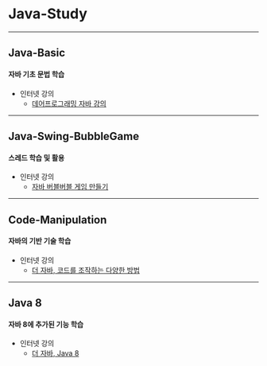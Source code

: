 # Java-Study

---

## Java-Basic

#### 자바 기초 문법 학습

- 인터넷 강의
  + [데어프로그래밍 자바 강의](https://easyupclass.e-itwill.com/course/course_view.jsp?id=18&cid=102&ch=course)

---

## Java-Swing-BubbleGame

#### 스레드 학습 및 활용

- 인터넷 강의
  + [자바 버블버블 게임 만들기](https://www.youtube.com/playlist?list=PL93mKxaRDidGqGOsNQ1DqTwB0xA_ON-nY)

---

## Code-Manipulation

#### 자바의 기반 기술 학습

- 인터넷 강의
  + [더 자바, 코드를 조작하는 다양한 방법](https://www.inflearn.com/course/the-java-code-manipulation)

---

## Java 8

#### 자바 8에 추가된 기능 학습

- 인터넷 강의
  + [더 자바, Java 8](https://www.inflearn.com/course/the-java-java8)
